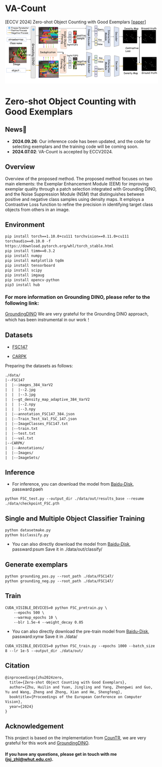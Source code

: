 # VA-Count
[ECCV 2024] Zero-shot Object Counting with Good Exemplars
[[paper](https://arxiv.org/abs/2407.04948)]   
![figure](figure.png)
# Zero-shot Object Counting with Good Exemplars
## News🚀
* **2024.09.26**: Our inference code has been updated, and the code for selecting exemplars and the training code will be coming soon.
* **2024.07.02**: VA-Count is accepted by ECCV2024.
## Overview 
Overview of the proposed method. The proposed method focuses on two main elements: the Exemplar Enhancement Module (EEM) for improving exemplar quality through a patch selection integrated with Grounding DINO, and the Noise Suppression Module (NSM) that distinguishes between positive and negative class samples using density maps. It employs a Contrastive Loss function to refine the precision in identifying target class objects from others in an image.
## Environment
```
pip install torch==1.10.0+cu111 torchvision==0.11.0+cu111 torchaudio==0.10.0 -f https://download.pytorch.org/whl/torch_stable.html
pip install timm==0.3.2
pip install numpy
pip install matplotlib tqdm 
pip install tensorboard
pip install scipy
pip install imgaug
pip install opencv-python
pip3 install hub
```
### For more information on Grounding DINO, please refer to the following link: 
[GroundingDINO](https://github.com/IDEA-Research/GroundingDINO)
We are very grateful for the Grounding DINO approach, which has been instrumental in our work！

## Datasets

* [FSC147](https://github.com/cvlab-stonybrook/LearningToCountEverything)

* [CARPK](https://lafi.github.io/LPN/)

Preparing the datasets as follows:

```
./data/
|--FSC147
|  |--images_384_VarV2
|  |  |--2.jpg
|  |  |--3.jpg
|  |--gt_density_map_adaptive_384_VarV2
|  |  |--2.npy
|  |  |--3.npy
|  |--annotation_FSC147_384.json
|  |--Train_Test_Val_FSC_147.json
|  |--ImageClasses_FSC147.txt
|  |--train.txt
|  |--test.txt
|  |--val.txt
|--CARPK/
|  |--Annotations/
|  |--Images/
|  |--ImageSets/
```
## Inference
+  For inference, you can download the model from [Baidu-Disk](https://pan.baidu.com/s/11sbdDYLDfTOIPx5pZvBpmw?pwd=paeh), passward:paeh
```
python FSC_test.py --output_dir ./data/out/results_base --resume ./data/checkpoint_FSC.pth
```
## Single and Multiple Object Classifier Training
```
python datasetmake.py
python biclassify.py
```
+  You can also directly download the model from [Baidu-Disk](https://pan.baidu.com/s/1fOF0giI3yQpvGTiNFUI7cQ?pwd=psum), passward:psum Save it in ./data/out/classify/
## Generate exemplars
```
python grounding_pos.py --root_path ./data/FSC147/
python grounding_neg.py --root_path ./data/FSC147/
```

## Train

```
CUDA_VISIBLE_DEVICES=0 python FSC_pretrain.py \
    --epochs 500 \
    --warmup_epochs 10 \
    --blr 1.5e-4 --weight_decay 0.05
```
+  You can also directly download the pre-train model from [Baidu-Disk](https://pan.baidu.com/s/1_-w_9I4bPA66pMZkHTrdrg?pwd=xynw), passward:xynw Save it in ./data/ 
```
CUDA_VISIBLE_DEVICES=0 python FSC_train.py --epochs 1000 --batch_size 8 --lr 1e-5 --output_dir ./data/out/
```

## Citation

```
@inproceedings{zhu2024zero,
  title={Zero-shot Object Counting with Good Exemplars},
  author={Zhu, Huilin and Yuan, Jingling and Yang, Zhengwei and Guo, Yu and Wang, Zheng and Zhong, Xian and He, Shengfeng},
  booktitle={Proceedings of the European Conference on Computer Vision},
  year={2024}
}
```

## Acknowledgement
This project is based on the implementation from [CounTR](https://github.com/Verg-Avesta/CounTR), we are very grateful for this work and [GroundingDINO](https://github.com/IDEA-Research/GroundingDINO).

#### If you have any questions, please get in touch with me (jsj_zhl@whut.edu.cn).
